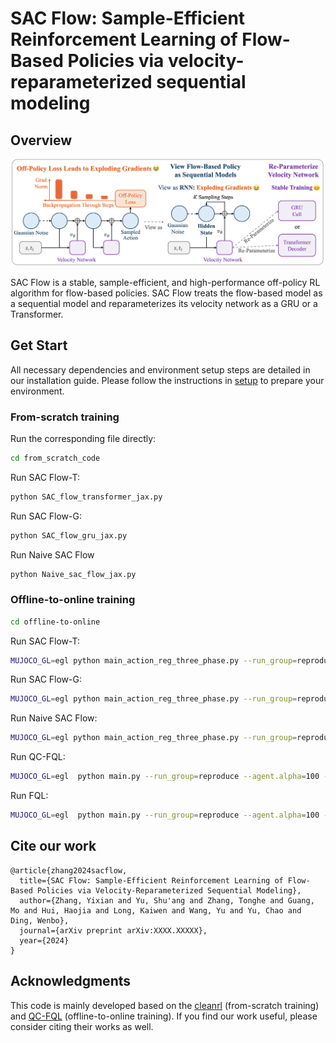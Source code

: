 # SAC Flow: Sample-Efficient Reinforcement Learning of Flow-Based Policies via velocity-reparameterized sequential modeling

## Overview

![Overview of our SAC Flow](./overview.png)

SAC Flow is a stable, sample-efficient, and high-performance off-policy RL algorithm for flow-based policies. SAC Flow treats the flow-based model as a sequential model and reparameterizes its velocity network as a GRU or a Transformer.

## Get Start
All necessary dependencies and environment setup steps are detailed in our installation guide. Please follow the instructions in [setup](sacflow-setup.md) to prepare your environment. 


### From-scratch training

Run the corresponding file directly:
``` bash
cd from_scratch_code
```
Run SAC Flow-T:
``` bash
python SAC_flow_transformer_jax.py 
```

Run SAC Flow-G:
``` bash
python SAC_flow_gru_jax.py 
```

Run Naive SAC Flow
``` bash
python Naive_sac_flow_jax.py
```

### Offline-to-online training
``` bash
cd offline-to-online
```
Run SAC Flow-T:
``` bash
MUJOCO_GL=egl python main_action_reg_three_phase.py --run_group=reproduce --agent=agents/acfql_transformer_ablation_online_sac.py --agent.alpha=100 --env_name=cube-triple-play-singletask-task4-v0 --sparse=False --horizon_length=5
```

Run SAC Flow-G:
```bash
MUJOCO_GL=egl python main_action_reg_three_phase.py --run_group=reproduce --agent=agents/acfql_gru_ablation_online_sac.py --agent.alpha=100 --env_name=cube-triple-play-singletask-task4-v0 --sparse=False --horizon_length=5
```

Run Naive SAC Flow:
```bash
MUJOCO_GL=egl python main_action_reg_three_phase.py --run_group=reproduce --agent=agents/acfql_ablation_online.py --agent.alpha=100 --env_name=cube-triple-play-singletask-task4-v0 --sparse=False --horizon_length=5
```

Run QC-FQL:
```bash
MUJOCO_GL=egl  python main.py --run_group=reproduce --agent.alpha=100 --env_name=cube-triple-play-singletask-task4-v0 --sparse=False --horizon_length=5
```

Run FQL:
```bash
MUJOCO_GL=egl  python main.py --run_group=reproduce --agent.alpha=100 --env_name=cube-triple-play-singletask-task4-v0 --sparse=False --horizon_length=1
```

## Cite our work
```
@article{zhang2024sacflow,
  title={SAC Flow: Sample-Efficient Reinforcement Learning of Flow-Based Policies via Velocity-Reparameterized Sequential Modeling},
  author={Zhang, Yixian and Yu, Shu'ang and Zhang, Tonghe and Guang, Mo and Hui, Haojia and Long, Kaiwen and Wang, Yu and Yu, Chao and Ding, Wenbo},
  journal={arXiv preprint arXiv:XXXX.XXXXX},
  year={2024}
}
```

## Acknowledgments
This code is mainly developed based on the [cleanrl](https://github.com/vwxyzjn/cleanrl) (from-scratch training) and [QC-FQL](https://github.com/ColinQiyangLi/qc) (offline-to-online training). If you find our work useful, please consider citing their works as well.